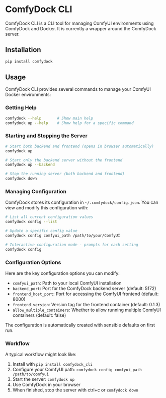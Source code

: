 # ComfyDock CLI

ComfyDock CLI is a CLI tool for managing ComfyUI environments using ComfyDock and Docker. It is currently a wrapper around the ComfyDock server.

## Installation

```bash
pip install comfydock
```

## Usage

ComfyDock CLI provides several commands to manage your ComfyUI Docker environments:

### Getting Help

```bash
comfydock --help       # Show main help
comfydock up --help    # Show help for a specific command
```

### Starting and Stopping the Server

```bash
# Start both backend and frontend (opens in browser automatically)
comfydock up

# Start only the backend server without the frontend
comfydock up --backend

# Stop the running server (both backend and frontend)
comfydock down
```

### Managing Configuration

ComfyDock stores its configuration in `~/.comfydock/config.json`. You can view and modify this configuration with:

```bash
# List all current configuration values
comfydock config --list

# Update a specific config value
comfydock config comfyui_path /path/to/your/ComfyUI

# Interactive configuration mode - prompts for each setting
comfydock config
```

### Configuration Options

Here are the key configuration options you can modify:

- `comfyui_path`: Path to your local ComfyUI installation
- `backend_port`: Port for the ComfyDock backend server (default: 5172)
- `frontend_host_port`: Port for accessing the ComfyUI frontend (default: 8000)
- `frontend_version`: Version tag for the frontend container (default: 0.1.3)
- `allow_multiple_containers`: Whether to allow running multiple ComfyUI containers (default: false)

The configuration is automatically created with sensible defaults on first run.

### Workflow

A typical workflow might look like:

1. Install with `pip install comfydock_cli`
2. Configure your ComfyUI path: `comfydock config comfyui_path /path/to/comfyui`
3. Start the server: `comfydock up`
4. Use ComfyDock in your browser
5. When finished, stop the server with ctrl+c or `comfydock down`